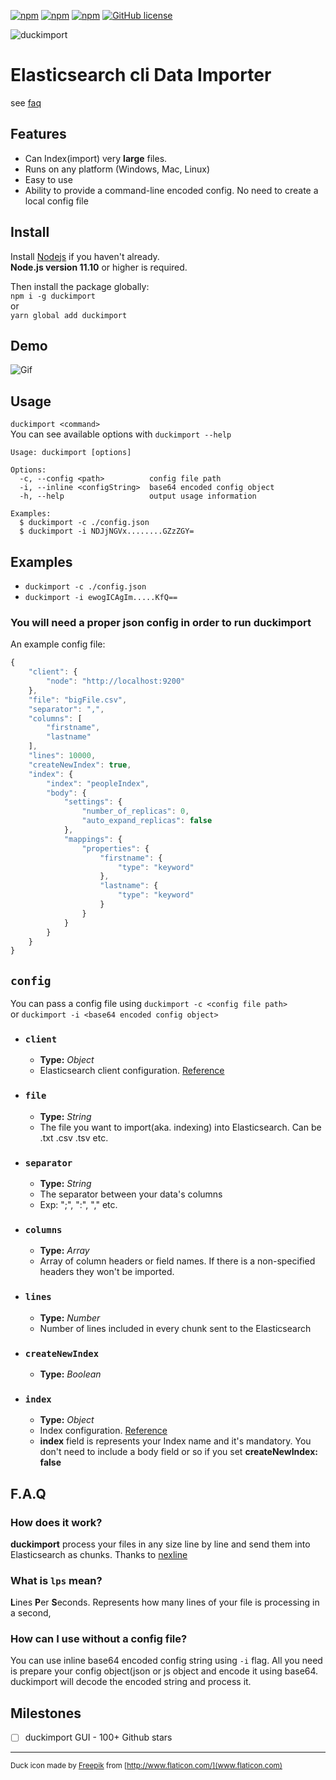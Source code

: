 [![npm](https://img.shields.io/npm/v/duckimport.svg)](https://www.npmjs.com/package/duckimport)
[![npm](https://img.shields.io/node/v/duckimport.svg)](https://www.npmjs.com/package/duckimport)
[![npm](https://img.shields.io/npm/dt/duckimport.svg)](https://www.npmjs.com/package/duckimport)
[![GitHub license](https://img.shields.io/github/license/ofarukcaki/duckimport.svg)](https://github.com/ofarukcaki/duckimport/blob/master/LICENSE)


![duckimport](https://raw.githubusercontent.com/ofarukcaki/duckimport/master/assets/logo-text.png?token=AFZ3AYHQOYIIK3NASHVVVEK5TXQSY)

# Elasticsearch cli Data Importer 
see [faq](#faq)
## Features
- Can Index(import) very **large** files.
- Runs on any platform (Windows, Mac, Linux)
- Easy to use
- Ability to provide a command-line encoded config. No need to create a local config file

## Install
Install [Nodejs](https://nodejs.org) if you haven't already.    
**Node.js version 11.10** or higher is required. 

Then install the package globally:  
 `npm i -g duckimport`  
or  
`yarn global add duckimport`      

## Demo
![Gif](https://raw.githubusercontent.com/ofarukcaki/duckimport/master/assets/demo.gif)

## Usage

`duckimport <command>`  
You can see available options with `duckimport --help`  
```
Usage: duckimport [options]

Options:
  -c, --config <path>          config file path
  -i, --inline <configString>  base64 encoded config object
  -h, --help                   output usage information

Examples:
  $ duckimport -c ./config.json
  $ duckimport -i NDJjNGVx........GZzZGY=
```     

## Examples
- `duckimport -c ./config.json`   
- `duckimport -i ewogICAgIm.....KfQ==`

### You will need a proper json config in order to run **duckimport**    
An example config file:
```javascript
{
    "client": {
        "node": "http://localhost:9200"
    },
    "file": "bigFile.csv",
    "separator": ",",
    "columns": [
        "firstname",
        "lastname"
    ],
    "lines": 10000,
    "createNewIndex": true,
    "index": {
        "index": "peopleIndex",
        "body": {
            "settings": {
                "number_of_replicas": 0,
                "auto_expand_replicas": false
            },
            "mappings": {
                "properties": {
                    "firstname": {
                        "type": "keyword"
                    },
                    "lastname": {
                        "type": "keyword"
                    }
                }
            }
        }
    }
}
```


## `config`

 You can pass a config file using `duckimport -c <config file path>`    
 or
 `duckimport -i <base64 encoded config object>`
- ### `client`
    - **Type:** *Object*
    - Elasticsearch client configuration. [Reference](https://www.elastic.co/guide/en/elasticsearch/client/javascript-api/current/client-configuration.html)
- ### `file`
    - **Type:** *String*
    - The file you want to import(aka. indexing) into Elasticsearch. Can be .txt .csv .tsv etc.
- ### `separator`
    - **Type:** *String*
    - The separator between your data's columns
    - Exp: ";",  ":",  "," etc.
- ### `columns`
    - **Type:** *Array*
    - Array of column headers or field names. If there is a non-specified headers they won't be imported.
- ### `lines`
    - **Type:** *Number*
    - Number of lines included in every chunk sent to the Elasticsearch
- ### `createNewIndex`
    - **Type:** *Boolean*
- ### `index`
    - **Type:** *Object*
    - Index configuration. [Reference](https://www.elastic.co/guide/en/elasticsearch/client/javascript-api/current/api-reference.html#_indices_create)
    - **index** field is represents your Index name and it's mandatory. You don't need to include a body field or so if you set **createNewIndex: false**      


## F.A.Q
### How does it work?
**duckimport** process your files in any size line by line and send them into Elasticsearch as chunks. Thanks to [nexline](https://github.com/sharpart555/nexline)
### What is `lps` mean?
**L**ines **P**er **S**econds. Represents how many lines of your file is processing in a second,
### How can I use without a config file?
You can use inline base64 encoded config string using `-i` flag. All you need is prepare your config object(json or js object and encode it using base64. duckimport will decode the encoded string and process it.


## Milestones
- [ ] duckimport GUI - 100+ Github stars 
---  
<sup>Duck icon made by [Freepik](https://www.freepik.com/home) from [http://www.flaticon.com/](www.flaticon.com)</sup>
